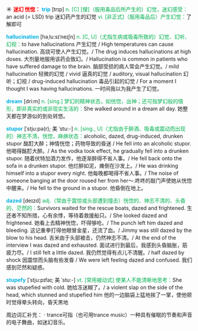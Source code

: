 ☀ <font color="red">**迷幻 恍惚：**</font>
<font color="sky blue">**trip**</font> [trɪp] 
<font color="#00b050">n. [C] [俚]（服用毒品后所产生的）幻觉，迷幻感受：</font>an acid (= LSD) trip 迷幻药产生的幻觉 <font color="#00b050">vi. [非正式]（服用毒品后）产生幻觉：</font>了解即可
           
<font color="sky blue">**hallucination**</font> [həˌlu:sɪˈneɪʃn]
<font color="#00b050">n. [C, U]（尤指生病或吸毒所致的）幻觉、幻听、幻视：</font>to have hallucinations 产生幻觉 / High temperatures can cause hallucination. 高烧可使人产生幻觉。/ The drug induces hallucinations at high doses. 大剂量地服用该药会致幻。/ Hallucination is common in patients who have suffered damage to the brain. 脑部受损的病人常会产生幻觉。/ mild hallucination 轻微的幻觉 / vivid 逼真的幻觉 / auditory, visual hallucination 幻听；幻视 / drug-induced hallucination 毒品引起的幻觉 / For a moment I thought I was having hallucinations. 一时间我以为我产生了幻觉。

<font color="sky blue">**dream**</font> [dri:m] 
<font color="#00b050">n. [sing.] 梦幻的精神状态，如恍惚，出神；还可指梦幻般的情形，即非真实的或非现实生活的：</font>She walked around in a dream all day. 她整天都在梦游似的到处转悠。
           
<font color="sky blue">**stupor**</font> [ˈstju:pə(r); 美 ˈstu:-]
<font color="#00b050">n. [sing., U]（尤指由于醉酒、吸毒或震动而出现的）神志不清，恍惚，麻痹状态：</font>alcoholic, dazed, drug-induced, drunken stupor 酩酊大醉；神情恍惚；药物导致的昏迷 / He fell into an alcoholic stupor. 他喝得酩酊大醉。/ As the vodka took effect, he gradually fell into a drunken stupor. 随着伏特加酒力发作，他逐渐醉得不省人事。/ He fell back onto the sofa in a drunken stupor. 他烂醉如泥，瘫倒在沙发上。/ He was drinking himself into a stupor every night. 他每晚都喝得不省人事。/ The noise of someone banging at the door roused her from her～.咚咚的敲门声使她从恍惚中醒来。/ He fell to the ground in a stupor. 他昏倒在地上。

<font color="sky blue">**dazed**</font> [deɪzd]
<font color="#00b050">adj.（常由于震惊或头部遭到撞击）恍惚的、神志不清的、头昏的、茫然的：</font>Survivors waited for the rescue boats, dazed and frightened. 生还者不知所措，心有余悸，等待着救援船只。/ She looked dazed and frightened. 她看上去精神恍惚，吓得够呛。/ The punch left him dazed and bleeding. 这记重拳打得他眼冒金星，还流了血。/ Jimmy was still dazed by the blow to his head. 吉米由于头部被击，仍然神志不清。/ At the end of the interview I was dazed and exhausted. 面试进行到最后，我感到头昏脑胀，筋疲力尽。/ I still felt a little dazed. 我仍然觉得有点儿不清醒。/ half dazed by shock 因震惊而头脑有些发昏 / We were left feeling dazed and confused. 我们感到茫然和疑惑。
           
<font color="sky blue">**stupefy**</font> [ˈstju:pɪfaɪ; 美 ˈstu:-]
<font color="#00b050">vt. [常用被动式] 使某人不能清晰地思考：</font>She was stupefied with cold. 她给冻迷糊了。/ a violent slap on the side of the head, which stunned and stupefied him 他的一边脑袋上猛地挨了一掌，使他顿时觉得晕头转向，昏天黑地

周边词汇补充：
· trance可指（也可用trance music）一种具有催眠的节奏和声音的电子舞曲，如迷幻音乐。